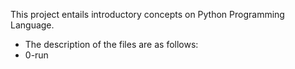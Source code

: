 This project entails introductory concepts on Python Programming Language. 
 - The description of the files are as follows:
 - 0-run
